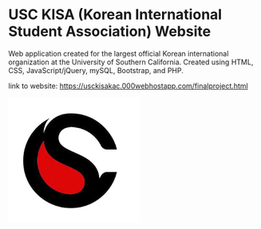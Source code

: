 # USC KISA (Korean International Student Association) Website
Web application created for the largest official Korean international organization at the University of Southern California. Created using HTML, CSS, JavaScript/jQuery, mySQL, Bootstrap, and PHP.

link to website:
https://usckisakac.000webhostapp.com/finalproject.html


![kisalogo](img/kisa_logo.png)
